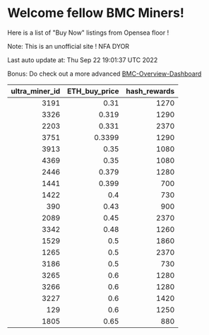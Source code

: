 # Welcome fellow BMC Miners!
Here is a list of "Buy Now" listings from Opensea floor !

Note: This is an unofficial site ! NFA DYOR

Last auto update at: Thu Sep 22 19:01:37 UTC 2022

Bonus: Do check out a more advanced [BMC-Overview-Dashboard](https://dune.com/defifunk/BMC-Overview-Dashboard)


|   ultra_miner_id |   ETH_buy_price |   hash_rewards |
|-----------------:|----------------:|---------------:|
|             3191 |          0.31   |           1270 |
|             3326 |          0.319  |           1290 |
|             2203 |          0.331  |           2370 |
|             3751 |          0.3399 |           1290 |
|             3913 |          0.35   |           1080 |
|             4369 |          0.35   |           1080 |
|             2446 |          0.379  |           1280 |
|             1441 |          0.399  |            700 |
|             1422 |          0.4    |            730 |
|              390 |          0.43   |            900 |
|             2089 |          0.45   |           2370 |
|             3342 |          0.48   |           1260 |
|             1529 |          0.5    |           1860 |
|             1265 |          0.5    |           2370 |
|             3186 |          0.5    |            730 |
|             3265 |          0.6    |           1280 |
|             3266 |          0.6    |           1280 |
|             3227 |          0.6    |           1420 |
|              129 |          0.6    |           1250 |
|             1805 |          0.65   |            880 |